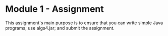 
# Module 1 - Assignment

This assignment's main purpose is to ensure that you can write simple Java programs; use algs4.jar; and submit the assignment.